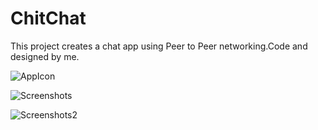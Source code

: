 ChitChat
========

This project creates a chat app using Peer to Peer networking.Code and designed by me.

![AppIcon](https://raw.githubusercontent.com/kNeerajPro/ChitChat/master/Designs/AppIcon2@2x.png)


![Screenshots](https://raw.githubusercontent.com/kNeerajPro/ChitChat/master/Designs/iOS%20Simulator%20Screen%20shot%2013-Jul-2014%207.11.18%20pm.png)


![Screenshots2](https://raw.githubusercontent.com/kNeerajPro/ChitChat/master/Designs/iOS%20Simulator%20Screen%20shot%2013-Jul-2014%207.12.04%20pm.png)

